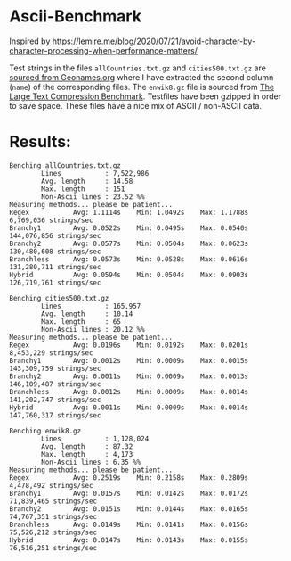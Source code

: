 # Ascii-Benchmark
Inspired by https://lemire.me/blog/2020/07/21/avoid-character-by-character-processing-when-performance-matters/

Test strings in the files `allCountries.txt.gz` and `cities500.txt.gz` are [sourced from Geonames.org](https://download.geonames.org/export/dump/) where I have extracted the second column (`name`) of the corresponding files. The `enwik8.gz` file is sourced from [The Large Text Compression Benchmark](http://mattmahoney.net/dc/textdata.html). Testfiles have been gzipped in order to save space. These files have a nice mix of ASCII / non-ASCII data.

# Results:

    Benching allCountries.txt.gz
            Lines           : 7,522,986
            Avg. length     : 14.58
            Max. length     : 151
            Non-Ascii lines : 23.52 %%
    Measuring methods... please be patient...
    Regex           Avg: 1.1114s    Min: 1.0492s    Max: 1.1788s       6,769,036 strings/sec
    Branchy1        Avg: 0.0522s    Min: 0.0495s    Max: 0.0540s     144,076,856 strings/sec
    Branchy2        Avg: 0.0577s    Min: 0.0504s    Max: 0.0623s     130,480,608 strings/sec
    Branchless      Avg: 0.0573s    Min: 0.0528s    Max: 0.0616s     131,280,711 strings/sec
    Hybrid          Avg: 0.0594s    Min: 0.0504s    Max: 0.0903s     126,719,761 strings/sec

    Benching cities500.txt.gz
            Lines           : 165,957
            Avg. length     : 10.14
            Max. length     : 65
            Non-Ascii lines : 20.12 %%
    Measuring methods... please be patient...
    Regex           Avg: 0.0196s    Min: 0.0192s    Max: 0.0201s       8,453,229 strings/sec
    Branchy1        Avg: 0.0012s    Min: 0.0009s    Max: 0.0015s     143,309,759 strings/sec
    Branchy2        Avg: 0.0011s    Min: 0.0009s    Max: 0.0013s     146,109,487 strings/sec
    Branchless      Avg: 0.0012s    Min: 0.0009s    Max: 0.0014s     141,202,747 strings/sec
    Hybrid          Avg: 0.0011s    Min: 0.0009s    Max: 0.0014s     147,760,317 strings/sec

    Benching enwik8.gz
            Lines           : 1,128,024
            Avg. length     : 87.32
            Max. length     : 4,173
            Non-Ascii lines : 6.35 %%
    Measuring methods... please be patient...
    Regex           Avg: 0.2519s    Min: 0.2158s    Max: 0.2809s       4,478,492 strings/sec
    Branchy1        Avg: 0.0157s    Min: 0.0142s    Max: 0.0172s      71,839,465 strings/sec
    Branchy2        Avg: 0.0151s    Min: 0.0144s    Max: 0.0165s      74,767,351 strings/sec
    Branchless      Avg: 0.0149s    Min: 0.0141s    Max: 0.0156s      75,526,212 strings/sec
    Hybrid          Avg: 0.0147s    Min: 0.0143s    Max: 0.0155s      76,516,251 strings/sec